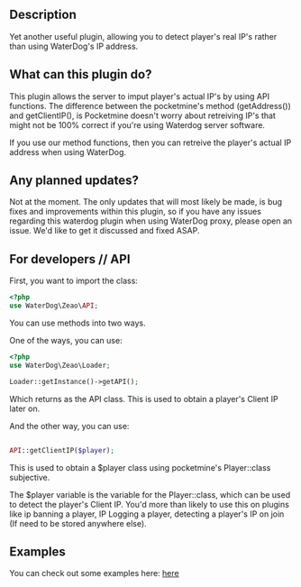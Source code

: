 ## Description
Yet another useful plugin, allowing you to detect player's real IP's rather than using WaterDog's IP address.


## What can this plugin do?

This plugin allows the server to imput player's actual IP's by using API functions. The difference between the pocketmine's method (getAddress()) and getClientIP(), is Pocketmine doesn't worry about retreiving IP's that might not be 100% correct if you're using Waterdog server software.

If you use our method functions, then you can retreive the player's actual IP address when using WaterDog.


## Any planned updates?

Not at the moment. The only updates that will most likely be made, is bug fixes and improvements within this plugin, so if you have any issues regarding this waterdog plugin when using WaterDog proxy, please open an issue. We'd like to get it discussed and fixed ASAP.


## For developers // API
First, you want to import the class:
```php
<?php
use WaterDog\Zeao\API;
```
You can use methods into two ways.

One of the ways, you can use:
```php
<?php
use WaterDog\Zeao\Loader;

Loader::getInstance()->getAPI();
```
Which returns as the API class. This is used to obtain a player's Client IP later on.

And the other way, you can use:
```php

API::getClientIP($player);
```

This is used to obtain a $player class using pocketmine's Player::class subjective.

The $player variable is the variable for the Player::class, which can be used to detect the player's Client IP. You'd more than likely to use this on plugins like ip banning a player, IP Logging a player, detecting a player's IP on join (If need to be stored anywhere else).


## Examples
You can check out some examples here: [here](https://github.com/iZeaoGamer/WaterDogIP/tree/master/examples)